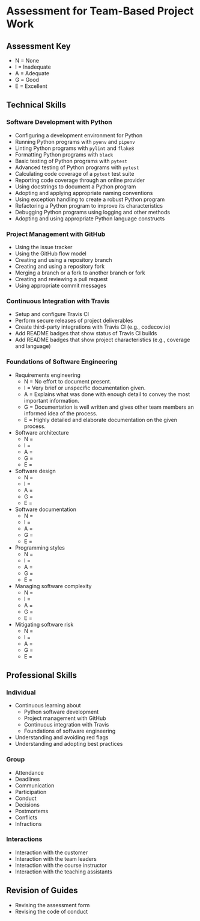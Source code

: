 # Assessment for Team-Based Project Work

## Assessment Key

* N = None
* I = Inadequate
* A = Adequate
* G = Good
* E = Excellent

## Technical Skills

### Software Development with Python

* Configuring a development environment for Python
* Running Python programs with `pyenv` and `pipenv`
* Linting Python programs with `pylint` and `flake8`
* Formatting Python programs with `black`
* Basic testing of Python programs with `pytest`
* Advanced testing of Python programs with `pytest`
* Calculating code coverage of a `pytest` test suite
* Reporting code coverage through an online provider
* Using docstrings to document a Python program
* Adopting and applying appropriate naming conventions
* Using exception handling to create a robust Python program
* Refactoring a Python program to improve its characteristics
* Debugging Python programs using logging and other methods
* Adopting and using appropriate Python language constructs

### Project Management with GitHub

* Using the issue tracker
* Using the GitHub flow model
* Creating and using a repository branch
* Creating and using a repository fork
* Merging a branch or a fork to another branch or fork
* Creating and reviewing a pull request
* Using appropriate commit messages

### Continuous Integration with Travis

* Setup and configure Travis CI
* Perform secure releases of project deliverables
* Create third-party integrations with Travis CI (e.g., codecov.io)
* Add README badges that show status of Travis CI builds
* Add README badges that show project characteristics (e.g., coverage and
  language)

### Foundations of Software Engineering

* Requirements engineering
  * N = No effort to document present.
  * I = Very brief or unspecific documentation given.
  * A = Explains what was done with enough detail to convey the most important information.
  * G = Documentation is well written and gives other team members an informed idea of the process.
  * E = Highly detailed and elaborate documentation on the given process.
* Software architecture
  * N =
  * I =
  * A =
  * G =
  * E =
* Software design
  * N =
  * I =
  * A =
  * G =
  * E =
* Software documentation
  * N =
  * I =
  * A =
  * G =
  * E =
* Programming styles
  * N =
  * I =
  * A =
  * G =
  * E =
* Managing software complexity
  * N =
  * I =
  * A =
  * G =
  * E =
* Mitigating software risk
  * N =
  * I =
  * A =
  * G =
  * E =

## Professional Skills

### Individual

* Continuous learning about
  * Python software development
  * Project management with GitHub
  * Continuous integration with Travis
  * Foundations of software engineering
* Understanding and avoiding red flags
* Understanding and adopting best practices

### Group

* Attendance
* Deadlines
* Communication
* Participation
* Conduct
* Decisions
* Postmortems
* Conflicts
* Infractions

### Interactions

* Interaction with the customer
* Interaction with the team leaders
* Interaction with the course instructor
* Interaction with the teaching assistants

## Revision of Guides

* Revising the assessment form
* Revising the code of conduct
